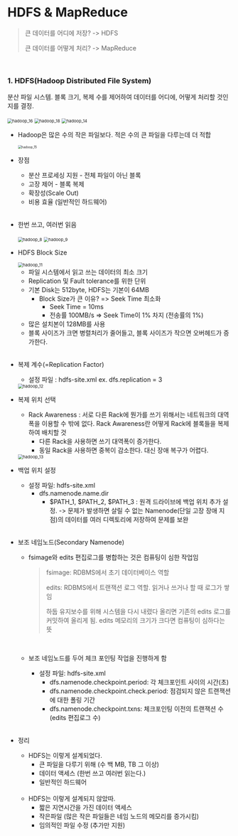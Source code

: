 # HDFS & MapReduce

> 큰 데이터를 어디에 저장? -> HDFS
>
> 큰 데이터를 어떻게 처리? -> MapReduce

<br>

### 1. HDFS(Hadoop Distributed File System)

분산 파일 시스템. 블록 크기, 복제 수를 제어하여 데이터를 어디에, 어떻게 처리할 것인지를 결정.

<img src="https://user-images.githubusercontent.com/71415474/113380191-8636c780-93b6-11eb-96d7-170d0e8e4c2d.PNG" alt="hadoop_16" style="zoom:67%;" />

<img src="https://user-images.githubusercontent.com/71415474/113380204-8b941200-93b6-11eb-8912-5710c92a6458.PNG" alt="hadoop_18" style="zoom:67%;" />

<img src="https://user-images.githubusercontent.com/71415474/113379763-5804b800-93b5-11eb-9e4f-49b94a90435c.PNG" alt="hadoop_14" style="zoom:67%;" />



<br>

- Hadoop은 많은 수의 작은 파일보다. 적은 수의 큰 파일을 다루는데 더 적합

  <img src="https://user-images.githubusercontent.com/71415474/113379765-59ce7b80-93b5-11eb-811a-48685c8de7f2.PNG" alt="hadoop_15" style="zoom:50%;" />

  <br>

- 장점

  - 분산 프로세싱 지원 - 전체 파일이 아닌 블록
  - 고장 제어 - 블록 복제
  - 확장성(Scale Out)
  - 비용 효율 (일반적인 하드웨어)

  <br>

- 한번 쓰고, 여러번 읽음

  <img src="https://user-images.githubusercontent.com/71415474/113379341-2fc88980-93b4-11eb-88ec-84244e1ce7ae.PNG" alt="hadoop_8" style="zoom: 67%;" />

  <img src="https://user-images.githubusercontent.com/71415474/113379344-32c37a00-93b4-11eb-85d0-b35adf5a9fe8.PNG" alt="hadoop_9" style="zoom: 67%;" />

  <br>

- HDFS Block Size

  <img src="https://user-images.githubusercontent.com/71415474/113379431-669e9f80-93b4-11eb-8c6a-dc56904fc530.PNG" alt="hadoop_11" style="zoom:67%;" />

  - 파일 시스템에서 읽고 쓰는 데이터의 최소 크기
  - Replication 및 Fault tolerance를 위한 단위
  - 기본 Disk는 512byte, HDFS는 기본이 64MB
    - Block Size가 큰 이유? => Seek Time 최소화
      - Seek Time = 10ms
      - 전송률 100MB/s  => Seek Time이 1% 차지 (전송률의 1%)
  - 많은 설치본이 128MB를 사용
  - 블록 사이즈가 크면 병렬처리가 줄어들고, 블록 사이즈가 작으면 오버헤드가 증가한다.

  <br>

- 복제 계수(=Replication Factor)

  - 설정 파일 : hdfs-site.xml
    ex. dfs.replication = 3


  <img src="https://user-images.githubusercontent.com/71415474/113379483-9e0d4c00-93b4-11eb-8e2b-784a105228bd.PNG" alt="hadoop_12" style="zoom:67%;" />

  <br>

- 복제 위치 선택

  - Rack Awareness
    :  서로 다른 Rack에 뭔가를 쓰기 위해서는 네트워크의 대역폭을 이용할 수 밖에 없다. Rack Awareness란 어떻게 Rack에 블록들을 복제하여 배치할 것
    - 다른 Rack을 사용하면 쓰기 대역폭이 증가한다.
    - 동일 Rack을 사용하면 중복이 감소한다. 대신 장애 복구가 어렵다.

  <img src="https://user-images.githubusercontent.com/71415474/113379582-dad94300-93b4-11eb-8b0a-3e4ae05b9f2d.PNG" alt="hadoop_13" style="zoom:67%;" />

  <br>

- 백업 위치 설정

  - 설정 파일: hdfs-site.xml
    - dfs.namenode.name.dir
      - $PATH_1, $PATH_2, $PATH_3 : 원격 드라이브에 백업 위치 추가 설정.
        -> 문제가 발생하면 살릴 수 없는 Namenode(단일 고장 장애 지점)의 데이터를 여러 디렉토리에 저장하여 문제를 보완

  <br>

- 보조 네임노드(Secondary Namenode)

  - fsimage와 edits 편집로그를 병합하는 것은 컴퓨팅이 심한 작업임

    > fsimage: RDBMS에서 초기 데이터베이스 역할
    >
    > edits: RDBMS에서 트랜잭션 로그 역할. 읽거나 쓰거나 할 때 로그가 쌓임
    >
    > 하둡 유지보수를 위해 시스템을 다시 내렸다 올리면 기존의 edits 로그를 커밋하여 올리게 됨. edits 메모리의 크기가 크다면 컴퓨팅이 심하다는 뜻

    <br>

  - 보조 네임노드를 두어 체크 포인팅 작업을 진행하게 함

    - 설정 파일: hdfs-site.xml
      - dfs.namenode.checkpoint.period: 각 체크포인트 사이의 시간(초)
      - dfs.namenode.checkpoint.check.period: 점검되지 않은 트랜잭션에 대한 폴링 기간
      - dfs.namenode.checkpoint.txns: 체크포인팅 이전의 트랜잭션 수(edits 편집로그 수)

  <br>

- 정리 

  - HDFS는 이렇게 설계되었다.
    - 큰 파일을 다루기 위해 (수 백 MB, TB 그 이상)
    - 데이터 액세스 (한번 쓰고 여러번 읽는다.)
    - 일반적인 하드웨어

  <br>

  - HDFS는 이렇게 설계되지 않았따.
    - 짧은 지연시간을 가진 데이터 액세스
    - 작은파일 (많은 작은 파일들은 네임 노드의 메모리를 증가시킴)
    - 임의적인 파일 수정 (추가만 지원)

